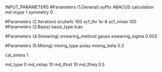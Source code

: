 INPUT_PARAMETERS
#Parameters (1.General)
suffix			ABACUS
calculation             md
ntype			1
symmetry		0

#Parameters (2.Iteration)
ecutwfc			100
scf_thr			1e-8
scf_nmax		100
#Parameters (3.Basis)
basis_type		lcao

#Parameters (4.Smearing)
smearing_method		gauss
smearing_sigma			0.002

#Parameters (5.Mixing)
mixing_type		pulay
mixing_beta		0.3

cal_stress 1

md_type 	0
md_nstep        10
md_tfirst 10
md_tfreq        0.5
